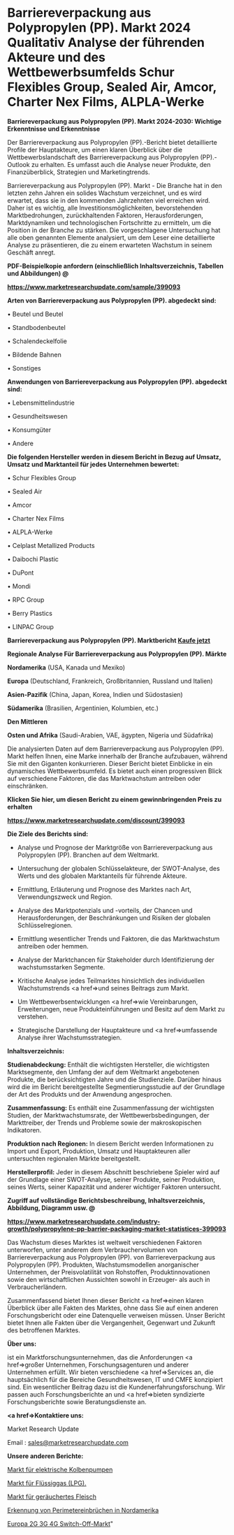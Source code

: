 # Barriereverpackung aus Polypropylen (PP). Markt 2024 Qualitativ Analyse der führenden Akteure und des Wettbewerbsumfelds Schur Flexibles Group, Sealed Air, Amcor, Charter Nex Films, ALPLA-Werke

<strong>Barriereverpackung aus Polypropylen (PP). Markt 2024-2030: Wichtige Erkenntnisse und Erkenntnisse</strong>

Der Barriereverpackung aus Polypropylen (PP).-Bericht bietet detaillierte Profile der Hauptakteure, um einen klaren Überblick über die Wettbewerbslandschaft des Barriereverpackung aus Polypropylen (PP).-Outlook zu erhalten. Es umfasst auch die Analyse neuer Produkte, den Finanzüberblick, Strategien und Marketingtrends.

Barriereverpackung aus Polypropylen (PP). Markt - Die Branche hat in den letzten zehn Jahren ein solides Wachstum verzeichnet, und es wird erwartet, dass sie in den kommenden Jahrzehnten viel erreichen wird. Daher ist es wichtig, alle Investitionsmöglichkeiten, bevorstehenden Marktbedrohungen, zurückhaltenden Faktoren, Herausforderungen, Marktdynamiken und technologischen Fortschritte zu ermitteln, um die Position in der Branche zu stärken. Die vorgeschlagene Untersuchung hat alle oben genannten Elemente analysiert, um dem Leser eine detaillierte Analyse zu präsentieren, die zu einem erwarteten Wachstum in seinem Geschäft anregt.



<strong><b>PDF-Beispielkopie anfordern (einschließlich Inhaltsverzeichnis, Tabellen und Abbildungen) @ </b></strong>

<strong><a href=https://www.marketresearchupdate.com/sample/399093>

<strong>https://www.marketresearchupdate.com/sample/399093</u></a></strong></strong>



<strong>Arten von Barriereverpackung aus Polypropylen (PP). abgedeckt sind:</strong>

• Beutel und Beutel

• Standbodenbeutel

• Schalendeckelfolie

• Bildende Bahnen

• Sonstiges



<strong>Anwendungen von Barriereverpackung aus Polypropylen (PP). abgedeckt sind:</strong>

• Lebensmittelindustrie

• Gesundheitswesen

• Konsumgüter

• Andere



<strong>Die folgenden Hersteller werden in diesem Bericht in Bezug auf Umsatz, Umsatz und Marktanteil für jedes Unternehmen bewertet:</strong>

• Schur Flexibles Group

• Sealed Air

• Amcor

• Charter Nex Films

• ALPLA-Werke

• Celplast Metallized Products

• Daibochi Plastic

• DuPont

• Mondi

• RPC Group

• Berry Plastics

• LINPAC Group



<strong>Barriereverpackung aus Polypropylen (PP). Marktbericht <a href=https://www.marketresearchupdate.com/buynow/399093>Kaufe jetzt</a></strong>



<strong>Regionale Analyse Für Barriereverpackung aus Polypropylen (PP). Märkte</strong>



<strong>Nordamerika</strong> (USA, Kanada und Mexiko)



<strong>Europa</strong> (Deutschland, Frankreich, Großbritannien, Russland und Italien)



<strong>Asien-Pazifik</strong> (China, Japan, Korea, Indien und Südostasien)



<strong>Südamerika</strong> (Brasilien, Argentinien, Kolumbien, etc.)



<strong>Den Mittleren</strong> 

<strong>Osten und Afrika</strong> (Saudi-Arabien, VAE, ägypten, Nigeria und Südafrika)

Die analysierten Daten auf dem Barriereverpackung aus Polypropylen (PP). Markt helfen Ihnen, eine Marke innerhalb der Branche aufzubauen, während Sie mit den Giganten konkurrieren. Dieser Bericht bietet Einblicke in ein dynamisches Wettbewerbsumfeld. Es bietet auch einen progressiven Blick auf verschiedene Faktoren, die das Marktwachstum antreiben oder einschränken.



<strong>Klicken Sie hier, um diesen Bericht zu einem gewinnbringenden Preis zu erhalten
</strong>

<strong><a href=https://www.marketresearchupdate.com/discount/399093>https://www.marketresearchupdate.com/discount/399093</b></u></strong></a>



<strong>Die Ziele des Berichts sind:</strong>

- Analyse und Prognose der Marktgröße von Barriereverpackung aus Polypropylen (PP). Branchen auf dem Weltmarkt.

- Untersuchung der globalen Schlüsselakteure, der SWOT-Analyse, des Werts und des globalen Marktanteils für führende Akteure.

- Ermittlung, Erläuterung und Prognose des Marktes nach Art, Verwendungszweck und Region.

- Analyse des Marktpotenzials und -vorteils, der Chancen und Herausforderungen, der Beschränkungen und Risiken der globalen Schlüsselregionen.

- Ermittlung wesentlicher Trends und Faktoren, die das Marktwachstum antreiben oder hemmen.

- Analyse der Marktchancen für Stakeholder durch Identifizierung der wachstumsstarken Segmente.

- Kritische Analyse jedes Teilmarktes hinsichtlich des individuellen Wachstumstrends <a href=>und</a> seines Beitrags zum Markt.

- Um Wettbewerbsentwicklungen <a href=>wie</a> Vereinbarungen, Erweiterungen, neue Produkteinführungen und Besitz auf dem Markt zu verstehen.

- Strategische Darstellung der Hauptakteure und <a href=>umfas</a>sende Analyse ihrer Wachstumsstrategien.



<strong>Inhaltsverzeichnis:</strong>



<strong>Studienabdeckung:</strong> Enthält die wichtigsten Hersteller, die wichtigsten Marktsegmente, den Umfang der auf dem Weltmarkt angebotenen Produkte, die berücksichtigten Jahre und die Studienziele. Darüber hinaus wird die im Bericht bereitgestellte Segmentierungsstudie auf der Grundlage der Art des Produkts und der Anwendung angesprochen.



<strong>Zusammenfassung:</strong> Es enthält eine Zusammenfassung der wichtigsten Studien, der Marktwachstumsrate, der Wettbewerbsbedingungen, der Markttreiber, der Trends und Probleme sowie der makroskopischen Indikatoren.



<strong>Produktion nach Regionen:</strong> In diesem Bericht werden Informationen zu Import und Export, Produktion, Umsatz und Hauptakteuren aller untersuchten regionalen Märkte bereitgestellt.



<strong>Herstellerprofil:</strong> Jeder in diesem Abschnitt beschriebene Spieler wird auf der Grundlage einer SWOT-Analyse, seiner Produkte, seiner Produktion, seines Werts, seiner Kapazität und anderer wichtiger Faktoren untersucht.



<strong><b>Zugriff auf vollständige Berichtsbeschreibung, Inhaltsverzeichnis, Abbildung, Diagramm usw. @ </b></strong>

<strong><a href=https://www.marketresearchupdate.com/industry-growth/polypropylene-pp-barrier-packaging-market-statistices-399093>https://www.marketresearchupdate.com/industry-growth/polypropylene-pp-barrier-packaging-market-statistices-399093</a></strong>

Das Wachstum dieses Marktes ist weltweit verschiedenen Faktoren unterworfen, unter anderem dem Verbrauchervolumen von Barriereverpackung aus Polypropylen (PP). von Barriereverpackung aus Polypropylen (PP). Produkten, Wachstumsmodellen anorganischer Unternehmen, der Preisvolatilität von Rohstoffen, Produktinnovationen sowie den wirtschaftlichen Aussichten sowohl in Erzeuger- als auch in Verbraucherländern.

Zusammenfassend bietet Ihnen dieser Bericht <a href=>einen</a> klaren Überblick über alle Fakten des Marktes, ohne dass Sie auf einen anderen Forschungsbericht oder eine Datenquelle verweisen müssen. Unser Bericht bietet Ihnen alle Fakten über die Vergangenheit, Gegenwart und Zukunft des betroffenen Marktes.



<strong>Über uns:</strong>

 ist ein Marktforschungsunternehmen, das die Anforderungen <a href=>großer</a> Unternehmen, Forschungsagenturen und anderer Unternehmen erfüllt. Wir bieten verschiedene <a href=>Services</a> an, die hauptsächlich für die Bereiche Gesundheitswesen, IT und CMFE konzipiert sind. Ein wesentlicher Beitrag dazu ist die Kundenerfahrungsforschung. Wir passen auch Forschungsberichte an und <a href=>bieten</a> syndizierte Forschungsberichte sowie Beratungsdienste an.



<strong><a href=>Kontaktiere uns:</a></strong>

Market Research Update

Email : sales@marketresearchupdate.com



<strong>Unsere anderen Berichte:</strong>

<a href=https://www.linkedin.com/pulse/electric-reciprocating-pump-market-2023-future>Markt für elektrische Kolbenpumpen</a>

<a href=https://www.linkedin.com/pulse/liquefied-petroleum-gas-lpg-market-outlooks-2023-size>Markt für Flüssiggas (LPG).</a>

<a href=https://www.linkedin.com/pulse/smoked-meats-market-2023-analysis-growth-drivers-vendors>Markt für geräuchertes Fleisch</a>

<a href=https://www.linkedin.com/pulse/north-america-perimeter-intrusion-detection>Erkennung von Perimetereinbrüchen in Nordamerika</a>

<a href=https://www.linkedin.com/pulse/europe-2g-3g-4g-switch-off-market-2023-usd-explained>Europa 2G 3G 4G Switch-Off-Markt</a>"
